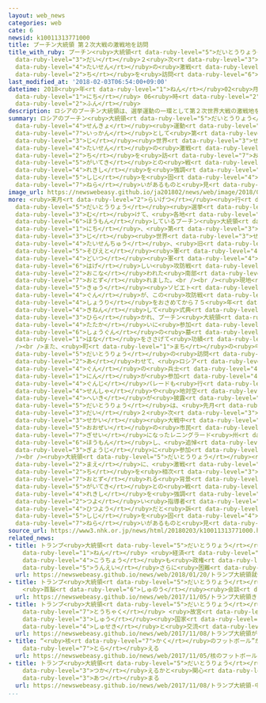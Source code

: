 ```yaml
---
layout: web_news
categories: web
cate: 6
newsid: k10011313771000
title: プーチン大統領 第２次大戦の激戦地を訪問
title_with_ruby: プーチン<ruby>大統領<rt data-ruby-level="5">だいとうりょう</rt></ruby> <ruby>第<rt
  data-ruby-level="3">だい</rt></ruby>２<ruby>次<rt data-ruby-level="3">じ</rt></ruby><ruby>大戦<rt
  data-ruby-level="4">たいせん</rt></ruby>の<ruby>激戦<rt data-ruby-level="6">げきせん</rt></ruby><ruby>地<rt
  data-ruby-level="2">ち</rt></ruby>を<ruby>訪問<rt data-ruby-level="6">ほうもん</rt></ruby>
last_modified_at: '2018-02-03T06:54:00+09:00'
datetime: 2018<ruby>年<rt data-ruby-level="1">ねん</rt></ruby>02<ruby>月<rt data-ruby-level="1">がつ</rt></ruby>03<ruby>日<rt
  data-ruby-level="1">にち</rt></ruby> 06<ruby>時<rt data-ruby-level="2">じ</rt></ruby>54<ruby>分<rt
  data-ruby-level="2">ふん</rt></ruby>
description: ロシアのプーチン大統領は、選挙運動の一環として第２次世界大戦の激戦地を訪れ、外敵との戦いの歴史を強調することで、支持を固める狙いがあるものと見られます。
summary: ロシアのプーチン<ruby>大統領<rt data-ruby-level="5">だいとうりょう</rt></ruby>は、<ruby>選挙<rt
  data-ruby-level="4">せんきょ</rt></ruby><ruby>運動<rt data-ruby-level="3">うんどう</rt></ruby>の<ruby>一環<rt
  data-ruby-level="7">いっかん</rt></ruby>として<ruby>第<rt data-ruby-level="3">だい</rt></ruby>２<ruby>次<rt
  data-ruby-level="3">じ</rt></ruby><ruby>世界<rt data-ruby-level="3">せかい</rt></ruby><ruby>大戦<rt
  data-ruby-level="4">たいせん</rt></ruby>の<ruby>激戦<rt data-ruby-level="6">げきせん</rt></ruby><ruby>地<rt
  data-ruby-level="2">ち</rt></ruby>を<ruby>訪<rt data-ruby-level="7">おとず</rt></ruby>れ、<ruby>外敵<rt
  data-ruby-level="5">がいてき</rt></ruby>との<ruby>戦<rt data-ruby-level="4">たたか</rt></ruby>いの<ruby>歴史<rt
  data-ruby-level="4">れきし</rt></ruby>を<ruby>強調<rt data-ruby-level="3">きょうちょう</rt></ruby>することで、<ruby>支持<rt
  data-ruby-level="5">しじ</rt></ruby>を<ruby>固<rt data-ruby-level="4">かた</rt></ruby>める<ruby>狙<rt
  data-ruby-level="7">ねら</rt></ruby>いがあるものと<ruby>見<rt data-ruby-level="1">み</rt></ruby>られます。
image_url: https://newswebeasy.github.io/ja201802/news/web/image/2018/02/03/K10011313771_1802030725_1802030738_01_02.jpg
more: <ruby>来月<rt data-ruby-level="2">らいげつ</rt></ruby><ruby>行<rt data-ruby-level="2">おこな</rt></ruby>われるロシア<ruby>大統領<rt
  data-ruby-level="5">だいとうりょう</rt></ruby><ruby>選挙<rt data-ruby-level="4">せんきょ</rt></ruby>に<ruby>向<rt
  data-ruby-level="3">む</rt></ruby>けて、<ruby>各地<rt data-ruby-level="4">かくち</rt></ruby>を<ruby>訪問<rt
  data-ruby-level="6">ほうもん</rt></ruby>しているプーチン<ruby>大統領<rt data-ruby-level="5">だいとうりょう</rt></ruby>は２<ruby>日<rt
  data-ruby-level="1">にち</rt></ruby>、<ruby>第<rt data-ruby-level="3">だい</rt></ruby>２<ruby>次<rt
  data-ruby-level="3">じ</rt></ruby><ruby>世界<rt data-ruby-level="3">せかい</rt></ruby><ruby>大戦中<rt
  data-ruby-level="4">たいせんちゅう</rt></ruby>、<ruby>旧<rt data-ruby-level="5">きゅう</rt></ruby><ruby>ソビエト<rt
  data-ruby-level="5">そびえと</rt></ruby><ruby>軍<rt data-ruby-level="4">ぐん</rt></ruby>とナチス・<ruby>ドイツ<rt
  data-ruby-level="4">どいつ</rt></ruby><ruby>軍<rt data-ruby-level="4">ぐん</rt></ruby>の<ruby>激<rt
  data-ruby-level="6">はげ</rt></ruby>しい<ruby>攻防戦<rt data-ruby-level="7">こうぼうせん</rt></ruby>が<ruby>行<rt
  data-ruby-level="2">おこな</rt></ruby>われた<ruby>南部<rt data-ruby-level="3">なんぶ</rt></ruby>のボルゴグラード、かつてのスターリングラードを<ruby>訪<rt
  data-ruby-level="7">おとず</rt></ruby>れました。<br /><br /><ruby>現地<rt data-ruby-level="5">げんち</rt></ruby>では、<ruby>旧<rt
  data-ruby-level="5">きゅう</rt></ruby><ruby>ソビエト<rt data-ruby-level="5">そびえと</rt></ruby><ruby>軍<rt
  data-ruby-level="4">ぐん</rt></ruby>が、この<ruby>攻防戦<rt data-ruby-level="7">こうぼうせん</rt></ruby>で<ruby>勝利<rt
  data-ruby-level="4">しょうり</rt></ruby>をおさめてから７５<ruby>年<rt data-ruby-level="1">ねん</rt></ruby>になるのを<ruby>記念<rt
  data-ruby-level="4">きねん</rt></ruby>して<ruby>式典<rt data-ruby-level="4">しきてん</rt></ruby>が<ruby>開<rt
  data-ruby-level="3">ひら</rt></ruby>かれ、プーチン<ruby>大統領<rt data-ruby-level="5">だいとうりょう</rt></ruby>は、<ruby>戦<rt
  data-ruby-level="4">たたか</rt></ruby>いに<ruby>参加<rt data-ruby-level="4">さんか</rt></ruby>した<ruby>将軍<rt
  data-ruby-level="6">しょうぐん</rt></ruby>の<ruby>墓<rt data-ruby-level="5">はか</rt></ruby>に<ruby>花<rt
  data-ruby-level="1">はな</rt></ruby>をささげて<ruby>功績<rt data-ruby-level="5">こうせき</rt></ruby>をたたえました。<br
  /><br />また、<ruby>町<rt data-ruby-level="1">まち</rt></ruby>の<ruby>中心部<rt data-ruby-level="3">ちゅうしんぶ</rt></ruby>では、プーチン<ruby>大統領<rt
  data-ruby-level="5">だいとうりょう</rt></ruby>の<ruby>訪問<rt data-ruby-level="6">ほうもん</rt></ruby>に<ruby>合<rt
  data-ruby-level="2">あ</rt></ruby>わせて、<ruby>ロシア<rt data-ruby-level="4">ろしあ</rt></ruby><ruby>軍<rt
  data-ruby-level="4">ぐん</rt></ruby>の<ruby>兵士<rt data-ruby-level="4">へいし</rt></ruby>などおよそ１５００<ruby>人<rt
  data-ruby-level="1">にん</rt></ruby>が<ruby>参加<rt data-ruby-level="4">さんか</rt></ruby>して<ruby>軍事<rt
  data-ruby-level="4">ぐんじ</rt></ruby>パレードも<ruby>行<rt data-ruby-level="2">おこな</rt></ruby>われ、<ruby>戦車<rt
  data-ruby-level="4">せんしゃ</rt></ruby>や<ruby>地対空<rt data-ruby-level="3">ちたいくう</rt></ruby>ミサイルシステムなどの<ruby>兵器<rt
  data-ruby-level="4">へいき</rt></ruby>が<ruby>披露<rt data-ruby-level="7">ひろう</rt></ruby>されました。プーチン<ruby>大統領<rt
  data-ruby-level="5">だいとうりょう</rt></ruby>は、<ruby>先月<rt data-ruby-level="1">せんげつ</rt></ruby>には<ruby>第<rt
  data-ruby-level="3">だい</rt></ruby>２<ruby>次<rt data-ruby-level="3">じ</rt></ruby><ruby>世界<rt
  data-ruby-level="3">せかい</rt></ruby><ruby>大戦中<rt data-ruby-level="4">たいせんちゅう</rt></ruby>、<ruby>大勢<rt
  data-ruby-level="5">おおぜい</rt></ruby>の<ruby>市民<rt data-ruby-level="4">しみん</rt></ruby>が<ruby>犠牲<rt
  data-ruby-level="7">ぎせい</rt></ruby>になったレニングラード<ruby>州<rt data-ruby-level="3">しゅう</rt></ruby>を<ruby>訪問<rt
  data-ruby-level="6">ほうもん</rt></ruby>し、<ruby>追悼<rt data-ruby-level="7">ついとう</rt></ruby><ruby>行事<rt
  data-ruby-level="3">ぎょうじ</rt></ruby>に<ruby>参加<rt data-ruby-level="4">さんか</rt></ruby>しています。<br
  /><br /><ruby>大統領<rt data-ruby-level="5">だいとうりょう</rt></ruby><ruby>選挙<rt data-ruby-level="4">せんきょ</rt></ruby>を<ruby>前<rt
  data-ruby-level="2">まえ</rt></ruby>に、<ruby>激戦<rt data-ruby-level="6">げきせん</rt></ruby><ruby>地<rt
  data-ruby-level="2">ち</rt></ruby>を<ruby>相次<rt data-ruby-level="3">あいつ</rt></ruby>いで<ruby>訪<rt
  data-ruby-level="7">おとず</rt></ruby>れる<ruby>背景<rt data-ruby-level="6">はいけい</rt></ruby>には、<ruby>外敵<rt
  data-ruby-level="5">がいてき</rt></ruby>との<ruby>戦<rt data-ruby-level="4">たたか</rt></ruby>いの<ruby>歴史<rt
  data-ruby-level="4">れきし</rt></ruby>を<ruby>強調<rt data-ruby-level="3">きょうちょう</rt></ruby>することで、ロシアには<ruby>強<rt
  data-ruby-level="2">つよ</rt></ruby>い<ruby>指導者<rt data-ruby-level="5">しどうしゃ</rt></ruby>が<ruby>必要<rt
  data-ruby-level="4">ひつよう</rt></ruby>だと<ruby>訴<rt data-ruby-level="7">うった</rt></ruby>え、<ruby>支持<rt
  data-ruby-level="5">しじ</rt></ruby>を<ruby>固<rt data-ruby-level="4">かた</rt></ruby>める<ruby>狙<rt
  data-ruby-level="7">ねら</rt></ruby>いがあるものと<ruby>見<rt data-ruby-level="1">み</rt></ruby>られます。
source_url: https://www3.nhk.or.jp/news/html/20180203/k10011313771000.html
related_news:
- title: トランプ<ruby>大統領<rt data-ruby-level="5">だいとうりょう</rt></ruby><ruby>就任<rt data-ruby-level="6">しゅうにん</rt></ruby>１<ruby>年<rt
    data-ruby-level="1">ねん</rt></ruby> <ruby>経済<rt data-ruby-level="6">けいざい</rt></ruby><ruby>好調<rt
    data-ruby-level="4">こうちょう</rt></ruby>も<ruby>政権<rt data-ruby-level="6">せいけん</rt></ruby><ruby>運営<rt
    data-ruby-level="5">うんえい</rt></ruby>さらに<ruby>困難<rt data-ruby-level="6">こんなん</rt></ruby>か
  url: https://newswebeasy.github.io/news/web/2018/01/20/トランプ大統領就任1年-経済好調も政権運営さらに困難か
- title: トランプ<ruby>大統領<rt data-ruby-level="5">だいとうりょう</rt></ruby>きょう<ruby>訪日<rt data-ruby-level="6">ほうにち</rt></ruby>
    <ruby>首脳<rt data-ruby-level="6">しゅのう</rt></ruby><ruby>会談<rt data-ruby-level="3">かいだん</rt></ruby>やゴルフ
  url: https://newswebeasy.github.io/news/web/2017/11/05/トランプ大統領きょう訪日-首脳会談やゴルフ
- title: トランプ<ruby>大統領<rt data-ruby-level="5">だいとうりょう</rt></ruby>が<ruby>中国<rt data-ruby-level="2">ちゅうごく</rt></ruby>に<ruby>到着<rt
    data-ruby-level="7">とうちゃく</rt></ruby> <ruby>故宮<rt data-ruby-level="5">こきゅう</rt></ruby>で<ruby>習<rt
    data-ruby-level="3">しゅう</rt></ruby><ruby>国家<rt data-ruby-level="2">こっか</rt></ruby><ruby>主席<rt
    data-ruby-level="4">しゅせき</rt></ruby>と<ruby>交流<rt data-ruby-level="3">こうりゅう</rt></ruby>へ
  url: https://newswebeasy.github.io/news/web/2017/11/08/トランプ大統領が中国に到着-故宮で習国家主席と交流へ
- title: “<ruby>核<rt data-ruby-level="7">かく</rt></ruby>のフットボール”か <ruby>横田基地<rt data-ruby-level="5">よこたきち</rt></ruby>でカメラが<ruby>捉<rt
    data-ruby-level="7">とら</rt></ruby>える
  url: https://newswebeasy.github.io/news/web/2017/11/05/核のフットボールか-横田基地でカメラが捉える
- title: トランプ<ruby>大統領<rt data-ruby-level="5">だいとうりょう</rt></ruby> <ruby>中国<rt data-ruby-level="2">ちゅうごく</rt></ruby>でツイッター<ruby>使<rt
    data-ruby-level="3">つか</rt></ruby>えるかと<ruby>関心<rt data-ruby-level="4">かんしん</rt></ruby><ruby>集<rt
    data-ruby-level="3">あつ</rt></ruby>まる
  url: https://newswebeasy.github.io/news/web/2017/11/08/トランプ大統領-中国でツイッター使えるかと関心集まる
...
```

